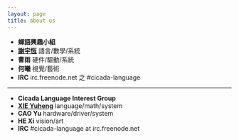 ```yaml
---
layout: page
title: about us
---
```


- **蟬語興趣小組**
- [**謝宇恆**][謝宇恆] 語言/數學/系統
- **曹雨** 硬件/驅動/系統
- **何曦** 視覺/藝術
- **IRC** irc.freenode.net 之 #cicada-language

[謝宇恆]: https://xieyuheng.github.io

------------------------------

- **Cicada Language Interest Group**
- [**XIE Yuheng**][謝宇恆] language/math/system
- **CAO Yu** hardware/driver/system
- **HE Xi** vision/art
- **IRC** #cicada-language at irc.freenode.net
